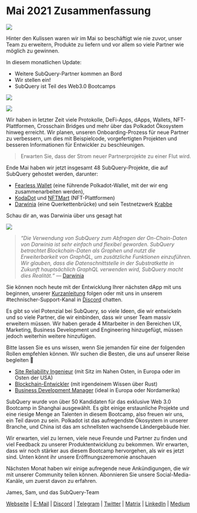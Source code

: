 # Mai 2021 Zusammenfassung

![](https://miro.medium.com/max/1400/1*5E_eIJBTvHI7W24ib_Syvw.png)

Hinter den Kulissen waren wir im Mai so beschäftigt wie nie zuvor, unser Team zu erweitern, Produkte zu liefern und vor allem so viele Partner wie möglich zu gewinnen.

In diesem monatlichen Update:

-   Weitere SubQuery-Partner kommen an Bord
-   Wir stellen ein!
-   SubQuery ist Teil des Web3.0 Bootcamps

![](https://miro.medium.com/freeze/max/60/1*bFOaBnLZUfhRxiQa7fjbwA.gif?q=20)

![](https://miro.medium.com/max/640/1*bFOaBnLZUfhRxiQa7fjbwA.gif)

Wir haben in letzter Zeit viele Protokolle, DeFi-Apps, dApps, Wallets, NFT-Plattformen, Crosschain Bridges und mehr über das Polkadot Ökosystem hinweg erreicht. Wir planen, unseren Onboarding-Prozess für neue Partner zu verbessern, um dies mit Beispielcode, vorgefertigten Projekten und besseren Informationen für Entwickler zu beschleunigen.

> Erwarten Sie, dass der Strom neuer Partnerprojekte zu einer Flut wird.

Ende Mai haben wir jetzt insgesamt 48 SubQuery-Projekte, die auf SubQuery gehostet werden, darunter:

-   [Fearless Wallet](https://fearlesswallet.io/) (eine führende Polkadot-Wallet, mit der wir eng zusammenarbeiten werden),
-   [KodaDot](https://kodadot.xyz/) und [NFTMart](https://www.nftmart.io/) (NFT-Plattformen)
-   [Darwinia](https://explorer.subquery.network/subquery/darwinia-network/darwinia) (eine Querkettenbrücke) und sein Testnetzwerk [Krabbe](https://explorer.subquery.network/subquery/wuminzhe/crab)

Schau dir an, was Darwinia über uns gesagt hat

![](https://miro.medium.com/max/1400/0*Bc8P3mcH6rz-KtT0)

> _“Die Verwendung von SubQuery zum Abfragen der On-Chain-Daten von Darwinia ist sehr einfach und flexibel geworden. SubQuery betrachtet Blockchain-Daten als Graphen und nutzt die Erweiterbarkeit von GraphQL, um zusätzliche Funktionen einzuführen. Wir glauben, dass die Datenschnittstelle in der Substratkette in Zukunft hauptsächlich GraphQL verwenden wird, SubQuery macht dies Realität.“_ — [Darwinia](https://subquery.medium.com/darwinias-network-data-is-now-available-for-free-in-subquery-b4f51c73fb15)

Sie können noch heute mit der Entwicklung Ihrer nächsten dApp mit uns beginnen, unserer [Kurzanleitung](https://doc.subquery.network/quickstart.html) folgen oder mit uns in unserem #technischer-Support-Kanal in [Discord](https://discord.com/invite/78zg8aBSMG) chatten.

Es gibt so viel Potenzial bei SubQuery, so viele Ideen, die wir entwickeln und so viele Partner, die wir einbinden, dass wir unser Team massiv erweitern müssen. Wir haben gerade 4 Mitarbeiter in den Bereichen UX, Marketing, Business Development und Engineering hinzugefügt, müssen jedoch weiterhin weitere hinzufügen.

Bitte lassen Sie es uns wissen, wenn Sie jemanden für eine der folgenden Rollen empfehlen können. Wir suchen die Besten, die uns auf unserer Reise begleiten 🚀

-   [Site Reliability Ingenieur](https://dash.recooty.com/openings/details/e44cf9762b402f5d8b5bc36f60304a15) (mit Sitz im Nahen Osten, in Europa oder im Osten der USA)
-   [Blockchain-Entwickler](https://dash.recooty.com/openings/details/9578a63fbe545bd82cc5bbe749636af1) (mit irgendeinem Wissen über Rust)
-   [Business Development Manager](https://rcty.co/3coJPrV) (ideal in Europa oder Nordamerika)

SubQuery wurde von über 50 Kandidaten für das exklusive Web 3.0 Bootcamp in Shanghai ausgewählt. Es gibt einige erstaunliche Projekte und eine riesige Menge an Talenten in diesem Bootcamp, also freuen wir uns, ein Teil davon zu sein. Polkadot ist das aufregendste Ökosystem in unserer Branche, und China ist das am schnellsten wachsende Ländergebäude hier.

Wir erwarten, viel zu lernen, viele neue Freunde und Partner zu finden und viel Feedback zu unserer Produktentwicklung zu bekommen. Wir erwarten, dass wir noch stärker aus diesem Bootcamp hervorgehen, als wir es jetzt sind. Unten könnt ihr unsere Eröffnungszeremonie anschauen

Nächsten Monat haben wir einige aufregende neue Ankündigungen, die wir mit unserer Community teilen können. Abonnieren Sie unsere Social-Media-Kanäle, um zuerst davon zu erfahren.

James, Sam, und das SubQuery-Team

[Webseite](https://subquery.network/) | [E-Mail](mailto:hello@subquery.network) | [Discord](https://discord.com/invite/78zg8aBSMG) | [Telegram](https://t.me/subquerynetwork) | [Twitter](https://twitter.com/subquerynetwork) | [Matrix](https://matrix.to/#/#subquery:matrix.org) | [LinkedIn](https://www.linkedin.com/company/subquery) | [Medium](https://subquery.medium.com/)
